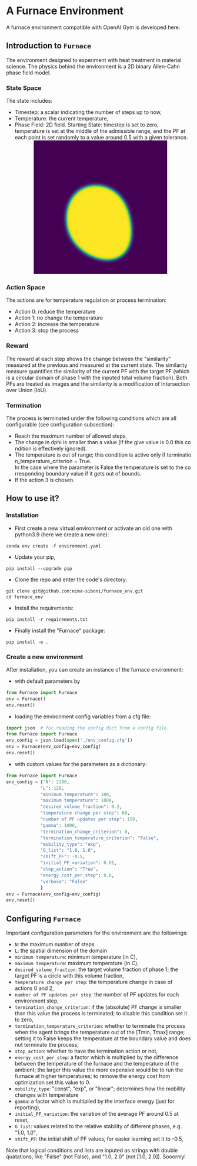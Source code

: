 # A Furnace Environment
A furnace environment compatible with OpenAI Gym is developed here.

## Introduction to ```Furnace```

The environment designed to experiment with heat treatment in material science. The physics behind the environment is a 2D binary Allen-Cahn phase field model.
     
### State Space
The state includes:
* Timestep: a scalar indicating the number of steps up to now,
* Temperature: the current temperature,
* Phase Field: 2D field.
Starting State: timestep is set to zero, temperature is set at the middle of the admissible range, and the PF at each point is set randomly to a value around 0.5 with a given tolerance.
              
         ![](./statics/sample.png)
### Action Space
The actions are for temperature regulation or process termination:

* Action 0: reduce the temperature
* Action 1: no change the temperature
* Action 2: increase the temperature
* Action 3: stop the process

### Reward
The reward at each step shows the change between the "similarity" measured at the previous and measured at the current state. The similarity measure quantifies the similarity of the current PF with the target PF (which is a circular domain of phase 1 with the inputed total volume fraction). Both PFs are treated as images and the similarity is a modification of Intersection over Union (IoU).

### Termination
The process is terminated under the following conditions which are all configurable (see configuration subsection):

* Reach the maximum number of allowed steps,
* The change in dphi is smaller than a value (if the give value is 0.0 this condition is effectively ignored).
* The temperature is out of range; this condition is active only if termination_temperature_criterion = True. In the case where the parameter is False the temperature is set to the corresponding boundary value if it gets out of bounds.
* If the action 3 is chosen.

## How to use it?
### Installation
* First create a new virtual environment or activate an old one with python3.9 (here we create a new one):
```commandline
conda env create -f environment.yaml
```
* Update your pip,
```commandline
pip install --upgrade pip
```
* Clone the repo and enter the code's directory:
```commandline
git clone git@github.com:nima-siboni/furnace_env.git
cd furnace_env
```
* Install the requirements:
```commandline
pip install -r requirements.txt
```

* Finally install the "Furnace" package:
```commandline
pip install -e .
```
### Create a new environment
After installation, you can create an instance of the furnace environment:
* with default parameters by
```python
from Furnace import Furnace
env = Furnace()
env.reset()
```
* loading the environment config variables from a cfg file:
```python
import json  # for reading the config dict from a config file.
from Furnace import Furnace
env_config = json.load(open('./env_config.cfg'))
env = Furnace(env_config=env_config)
env.reset()
```
* with custom values for the parameters as a dictionary:
```python
from Furnace import Furnace
env_config = {"N": 2100,
             "L": 128,
             "minimum temperature": 100,
             "maximum temperature": 1000,
             "desired_volume_fraction": 0.2,
             "temperature change per step": 60,
             "number of PF updates per step": 100,
             "gamma": 1000,
             "termination_change_criterion": 0,
             "termination_temperature_criterion": "False",
             "mobility_type": "exp",
             "G_list": "1.0, 1.0",
             "shift_PF": -0.5,
             "initial_PF_variation": 0.01,
             "stop_action": "True",
             "energy_cost_per_step": 0.0,
             "verbose": "False"
             }
env = Furnace(env_config=env_config)
env.reset()
```

## Configuring ```Furnace```
Important configuration parameters for the environment are the followings:

* ```N```: the maximum number of steps
* ```L```: the spatial dimension of the domain
* ```minimum temperature```: minimum temperature (in C),
* ```maximum temperature```: maximum temperature (in C),
* ```desired_volume_fraction```: the target volume fraction of phase 1; the target PF is a circle with this volume fraction,
* ```temperature change per step```: the temperature change in case of actions 0 and 2,
* ```number of PF updates per step```: the number of PF updates for each environment step,
* ```termination_change_criterion```: if the (absolute) PF change is smaller than this value the process is terminated; to disable  this condition set it to zero,
* ```termination_temperature_criterion```: whether to terminate the process when the agent brings the temperature out of the [Tmin, Tmax] range; setting it to False keeps the temperature at the boundary value and does not terminate the process,
* ```stop_action```: whether to have the termination action or not,
* ```energy_cost_per_step```: a factor which is multiplied by the difference between the temperature of the furnace and the temperature of the ambient; the larger this value the more expensive would be to run the furnace at higher temperatures; to remove the energy cost from optimization set this value to 0.
* ```mobility_type```: "const", "exp", or "linear"; determines how the mobility changes with temperature
* ```gamma```: a factor which is multiplied by the interface energy (just for reporting),
* ```initial_PF_variation```: the variation of the average PF around 0.5 at reset,
* ```G_list```: values related to the relative stability of different phases, e.g. "1.0, 1.0",
* ```shift_PF```: the initial shift of PF values, for easier learning set it to -0.5,

Note that logical conditions and lists are inputed as strings with double quatations, like "False" (not False), and "1.0, 2.0" (not [1.0, 2.0]). Sooorrry!
